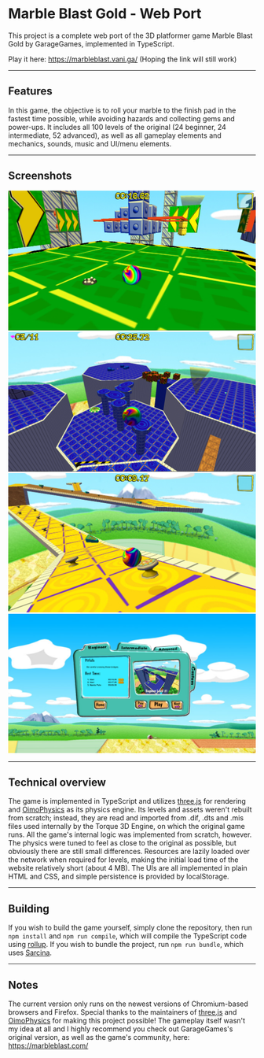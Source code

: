 # Marble Blast Gold - Web Port
This project is a complete web port of the 3D platformer game Marble Blast Gold by GarageGames, implemented in TypeScript.

Play it here: https://marbleblast.vani.ga/ (Hoping the link will still work)

---

## Features
In this game, the objective is to roll your marble to the finish pad in the fastest time possible, while avoiding hazards and collecting gems and power-ups. It includes all 100 levels of the original (24 beginner, 24 intermediate, 52 advanced), as well as all gameplay elements and mechanics, sounds, music and UI/menu elements.

---

## Screenshots
<img src="./screenshots/natural_selection.png" width="640">
<img src="./screenshots/twisting.png" width="640">
<img src="./screenshots/slip_n_slide.png" width="640">
<img src="./screenshots/level_select.png" width="640">

---

## Technical overview
The game is implemented in TypeScript and utilizes [three.js](https://github.com/mrdoob/three.js/) for rendering and [OimoPhysics](https://github.com/saharan/OimoPhysics) as its physics engine. Its levels and assets weren't rebuilt from scratch; instead, they are read and imported from .dif, .dts and .mis files used internally by the Torque 3D Engine, on which the original game runs. All the game's internal logic was implemented from scratch, however. The physics were tuned to feel as close to the original as possible, but obviously there are still small differences. Resources are lazily loaded over the network when required for levels, making the initial load time of the website relatively short (about 4 MB). The UIs are all implemented in plain HTML and CSS, and simple persistence is provided by localStorage.

---

## Building
If you wish to build the game yourself, simply clone the repository, then run `npm install` and `npm run compile`, which will compile the TypeScript code using [rollup](https://rollupjs.org/guide/en/). If you wish to bundle the project, run `npm run bundle`, which uses [Sarcina](https://github.com/Vanilagy/Sarcina).

---

## Notes
The current version only runs on the newest versions of Chromium-based browsers and Firefox. Special thanks to the maintainers of [three.js](https://github.com/mrdoob/three.js/) and [OimoPhysics](https://github.com/saharan/OimoPhysics) for making this project possible! The gameplay itself wasn't my idea at all and I highly recommend you check out GarageGames's original version, as well as the game's community, here: https://marbleblast.com/